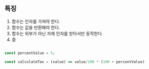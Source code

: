 ## 특징
1. 함수는 인자를 가져야 한다.
2. 함수는 값을 반환해야 한다.
3. 함수는 외부가 아닌 자체 인자를 받아서만 동작한다.
4. 중

``` javascript

const percentValue = 5;

const calculateTax = (value) => value/100 * (100 + percentValue)

```


